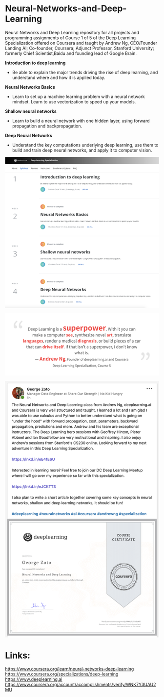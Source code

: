 # Neural-Networks-and-Deep-Learning
Neural Networks and Deep Learning repository for all projects and programming assignments of Course 1 of 5 of the Deep Learning Specialization offered on Coursera and taught by Andrew Ng, CEO/Founder Landing AI; Co-founder, Coursera; Adjunct Professor, Stanford University; formerly Chief Scientist,Baidu and founding lead of Google Brain.

**Introduction to deep learning**  
* Be able to explain the major trends driving the rise of deep learning, and understand where and how it is applied today.  

**Neural Networks Basics**
* Learn to set up a machine learning problem with a neural network mindset. Learn to use vectorization to speed up your models.    

**Shallow neural networks**  
* Learn to build a neural network with one hidden layer, using forward propagation and backpropagation.  


**Deep Neural Networks**  
* Understand the key computations underlying deep learning, use them to build and train deep neural networks, and apply it to computer vision.  

![alt text](images/Neural-Networks-and-Deep-Learning-1.png)

![alt text](images/Neural-Networks-and-Deep-Learning-2.png)

![alt text](images/Neural-Networks-and-Deep-Learning-3.png)

# Links:  
https://www.coursera.org/learn/neural-networks-deep-learning  
https://www.coursera.org/specializations/deep-learning  
https://www.deeplearning.ai  
https://www.coursera.org/account/accomplishments/verify/WNK7Y3UAU2MU  

